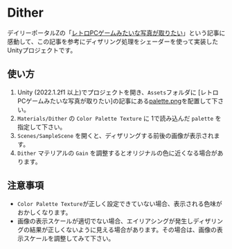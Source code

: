 # Dither

デイリーポータルZの「[レトロPCゲームみたいな写真が取りたい](https://dailyportalz.jp/kiji/retro_PC_game-mitaina-shashin)」という記事に感動して、この記事を参考にディザリング処理をシェーダーを使って実装したUnityプロジェクトです。

## 使い方

1. Unity (2022.1.2f1 以上)でプロジェクトを開き、`Assets`フォルダに [レトロPCゲームみたいな写真が取りたい]の記事にある[palette.png](https://img.dailyportalz.jp/2016/5749/6530/palette.png)を配置して下さい。
2. `Materials/Dither` の `Color Palette Texture` に 1で読み込んだ `palette` を指定して下さい。
3. `Scenes/SampleScene` を開くと、ディザリングする前後の画像が表示されます。
4. `Dither` マテリアルの `Gain` を調整するとオリジナルの色に近くなる場合があります。

## 注意事項
* `Color Palette Texture`が正しく設定できていない場合、表示される色味がおかしくなります。
* 画像の表示スケールが適切でない場合、エイリアシングが発生しディザリングの結果が正しくないように見える場合があります。その場合は、画像の表示スケールを調整してみて下さい。
